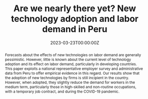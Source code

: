 ---
title: "Are we nearly there yet? New technology adoption and labor demand in Peru"
authors:
- admin
- Rafael Novella
- David Rosas-Shady
date: "2023-03-23T00:00:00Z"
doi: "10.1093/scipol/scad007"

# Schedule page publish date (NOT publication's date).
publishDate: "2023-03-23T00:00:00Z"

# Publication type.
# Legend: 0 = Uncategorized; 1 = Conference paper; 2 = Journal article;
# 3 = Preprint / Working Paper; 4 = Report; 5 = Book; 6 = Book section;
# 7 = Thesis; 8 = Patent
publication_types: ["2"]

# Publication name and optional abbreviated publication name.
publication: "*Science and Public Policy*"
publication_short: ""

abstract: Forecasts about the effects of new technologies on labor demand are generally pessimistic. However, little is known about the current level of technology adoption and its effect on labor demand, particularly in developing countries. This paper exploits a national representative employer survey and administrative data from Peru to offer empirical evidence in this regard. Our results show that the adoption of new technologies by firms is still incipient in the country. However, when adopted, they slightly reduce the demand for workers in the medium term, particularly those in high-skilled and non-routine occupations, with a temporary job contract, and during the COVID-19 pandemic.

# Summary. An optional shortened abstract.
summary: 

tags:
- automation
- employment
- employer survey
- technology
- instrumental variable
featured: false

# links:
# - name: ""
#   url: ""
url_pdf: uploads/are_we_nearly_there_yet.pdf
url_code: ''
url_dataset: ''
url_poster: ''
url_project: ''
url_slides: ''
url_source: ''
url_video: ''

# Featured image
# To use, add an image named `featured.jpg/png` to your page's folder. 

# Associated Projects (optional).
#   Associate this publication with one or more of your projects.
#   Simply enter your project's folder or file name without extension.
#   E.g. `internal-project` references `content/project/internal-project/index.md`.
#   Otherwise, set `projects: []`.
projects: []

# Slides (optional).
#   Associate this publication with Markdown slides.
#   Simply enter your slide deck's filename without extension.
#   E.g. `slides: "example"` references `content/slides/example/index.md`.
#   Otherwise, set `slides: ""`.
slides: example
---